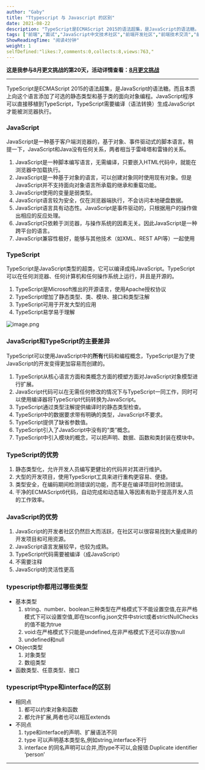 ```yaml
---
author: "Gaby"
title: "Ttypescript 与 Javascript 的区别"
date: 2021-08-22
description: "TypeScript是ECMAScript 2015的语法超集，是JavaScript的语法糖。而且本质上向这个语言添加了可选的静态类型和基于类的面向对象编程。"
tags: ["前端","面试","JavaScript中文技术社区","前端开发社区","前端技术交流","前端框架教程","JavaScript 学习资源","CSS 技巧与最佳实践","HTML5 最新动态","前端工程师职业发展","开源前端项目","前端技术趋势"]
ShowReadingTime: "阅读4分钟"
weight: 1
selfDefined:"likes:7,comments:0,collects:8,views:763,"
---
```

**这是我参与8月更文挑战的第20天，活动详情查看：[8月更文挑战](https://juejin.cn/post/6987962113788493831 "https://juejin.cn/post/6987962113788493831")**

* * *

TypeScript是ECMAScript 2015的语法超集，是JavaScript的语法糖。而且本质上向这个语言添加了可选的静态类型和基于类的面向对象编程。JavaScript程序可以直接移植到TypeScript，TypeScript需要编译（语法转换）生成JavaScript才能被浏览器执行。

### JavaScript

JavaScript是一种基于客户端浏览器的，基于对象、事件驱动式的脚本语言。稍提一下，JavaScript和Java没有任何关系，两者相当于雷峰塔和雷锋的关系。

1.  JavaScript是一种脚本编写语言，无需编译，只要嵌入HTML代码中，就能在浏览器中加载执行。
2.  JavaScript是一种基于对象的语言，可以创建对象同时使用现有对象。但是JavaScript并不支持面向对象语言所承载的继承和重载功能。
3.  JavaScript使用的变量是弱类型。
4.  JavaScript语言较为安全，仅在浏览器端执行，不会访问本地硬盘数据。
5.  JavaScript语言具有动态性。JavaScript是事件驱动的，只根据用户的操作做出相应的反应处理。
6.  JavaScript只依赖于浏览器，与操作系统的因素无关。因此JavaScript是一种跨平台的语言。
7.  JavaScript兼容性极好，能够与其他技术（如XML、REST API等）一起使用

### TypeScript

TypeScript是JavaScript类型的超类，它可以编译成纯JavaScript。TypeScript可以在任何浏览器、任何计算机和任何操作系统上运行，并且是开源的。

1.  TypeScript是Microsoft推出的开源语言，使用Apache授权协议
2.  TypeScript增加了静态类型、类、模块、接口和类型注解
3.  TypeScript可用于开发大型的应用
4.  TypeScript易学易于理解

![image.png](/images/jueJin/442a19436c26454.png)

### JavaScript和TypeScript的主要差异

TypeScript可以使用JavaScript中的**所有**代码和编程概念，TypeScript是为了使JavaScript的开发变得更加容易而创建的。

1.  TypeScript从核心语言方面和类概念方面的模塑方面对JavaScript对象模型进行扩展。
2.  JavaScript代码可以在无需任何修改的情况下与TypeScript一同工作，同时可以使用编译器将TypeScript代码转换为JavaScript。
3.  TypeScript通过类型注解提供编译时的静态类型检查。
4.  TypeScript中的数据要求带有明确的类型，JavaScript不要求。
5.  TypeScript提供了缺省参数值。
6.  TypeScript引入了JavaScript中没有的“类”概念。
7.  TypeScript中引入模块的概念，可以把声明、数据、函数和类封装在模块中。

### TypeScript的优势

1.  静态类型化，允许开发人员编写更健壮的代码并对其进行维护。
2.  大型的开发项目，使用TypeScript工具来进行重构更容易、便捷。
3.  类型安全，在编码期间检测错误的功能，而不是在编译项目时检测错误。
4.  干净的ECMAScript6代码，自动完成和动态输入等因素有助于提高开发人员的工作效率。

### JavaScript的优势

1.  JavaScript的开发者社区仍然巨大而活跃，在社区可以很容易找到大量成熟的开发项目和可用资源。
2.  JavaScript语言发展较早，也较为成熟。
3.  TypeScript代码需要被编译（成JavaScript）
4.  不需要注释
5.  JavaScript的灵活性更高

### typescript你都用过哪些类型

*   基本类型
    1.  string、number、boolean三种类型在严格模式下不能设置空值,在非严格模式下可以设置空值,即在tsconfig.json文件中strict或者strictNullChecks的值不能为true
    2.  void:在严格模式下只能是undefined,在非严格模式下还可以存放null
    3.  undefined和null
*   Object类型
    1.  对象类型
    2.  数组类型
*   函数类型、任意类型、接口

### typescript中type和interface的区别

*   相同点
    1.  都可以约束对象和函数
    2.  都允许扩展,两者也可以相互extends
*   不同点
    1.  type和interface的声明、扩展语法不同
    2.  type 可以声明基本类型名,例如string,interface不行
    3.  interface 的同名声明可以合并,而type不可以,会报错:Duplicate identifier ‘person’

* * *